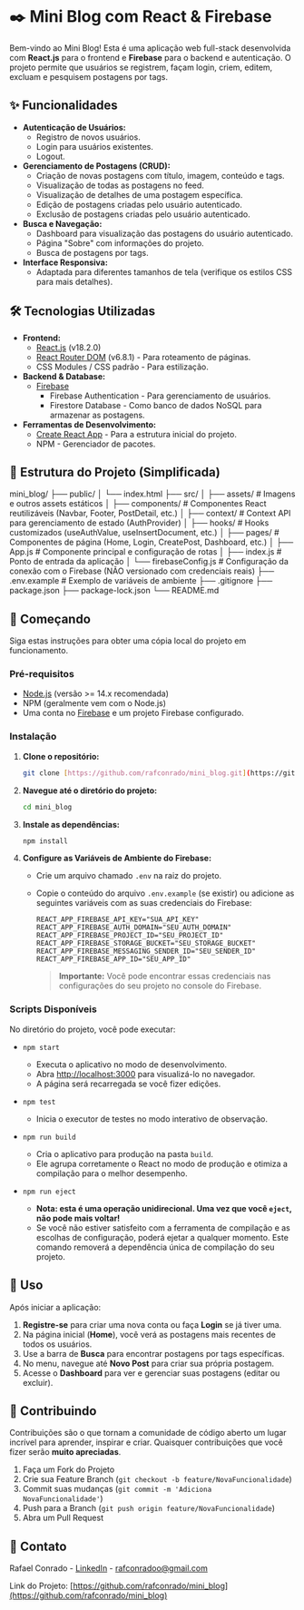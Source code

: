# ✒️ Mini Blog com React & Firebase

Bem-vindo ao Mini Blog! Esta é uma aplicação web full-stack desenvolvida com **React.js** para o frontend e **Firebase** para o backend e autenticação. O projeto permite que usuários se registrem, façam login, criem, editem, excluam e pesquisem postagens por tags.

## ✨ Funcionalidades

* **Autenticação de Usuários:**
    * Registro de novos usuários.
    * Login para usuários existentes.
    * Logout.
* **Gerenciamento de Postagens (CRUD):**
    * Criação de novas postagens com título, imagem, conteúdo e tags.
    * Visualização de todas as postagens no feed.
    * Visualização de detalhes de uma postagem específica.
    * Edição de postagens criadas pelo usuário autenticado.
    * Exclusão de postagens criadas pelo usuário autenticado.
* **Busca e Navegação:**
    * Dashboard para visualização das postagens do usuário autenticado.
    * Página "Sobre" com informações do projeto.
    * Busca de postagens por tags.
* **Interface Responsiva:**
    * Adaptada para diferentes tamanhos de tela (verifique os estilos CSS para mais detalhes).

## 🛠️ Tecnologias Utilizadas

* **Frontend:**
    * [React.js](https://reactjs.org/) (v18.2.0)
    * [React Router DOM](https://reactrouter.com/) (v6.8.1) - Para roteamento de páginas.
    * CSS Modules / CSS padrão - Para estilização.
* **Backend & Database:**
    * [Firebase](https://firebase.google.com/)
        * Firebase Authentication - Para gerenciamento de usuários.
        * Firestore Database - Como banco de dados NoSQL para armazenar as postagens.
* **Ferramentas de Desenvolvimento:**
    * [Create React App](https://create-react-app.dev/) - Para a estrutura inicial do projeto.
    * NPM - Gerenciador de pacotes.

## 📂 Estrutura do Projeto (Simplificada)

mini_blog/
├── public/
│   └── index.html
├── src/
│   ├── assets/               # Imagens e outros assets estáticos
│   ├── components/           # Componentes React reutilizáveis (Navbar, Footer, PostDetail, etc.)
│   ├── context/              # Context API para gerenciamento de estado (AuthProvider)
│   ├── hooks/                # Hooks customizados (useAuthValue, useInsertDocument, etc.)
│   ├── pages/                # Componentes de página (Home, Login, CreatePost, Dashboard, etc.)
│   ├── App.js                # Componente principal e configuração de rotas
│   ├── index.js              # Ponto de entrada da aplicação
│   └── firebaseConfig.js     # Configuração da conexão com o Firebase (NÃO versionado com credenciais reais)
├── .env.example              # Exemplo de variáveis de ambiente
├── .gitignore
├── package.json
├── package-lock.json
└── README.md

## 🚀 Começando

Siga estas instruções para obter uma cópia local do projeto em funcionamento.

### Pré-requisitos

* [Node.js](https://nodejs.org/) (versão >= 14.x recomendada)
* NPM (geralmente vem com o Node.js)
* Uma conta no [Firebase](https://firebase.google.com/) e um projeto Firebase configurado.

### Instalação

1.  **Clone o repositório:**
    ```bash
    git clone [https://github.com/rafconrado/mini_blog.git](https://github.com/rafconrado/mini_blog.git)
    ```
2.  **Navegue até o diretório do projeto:**
    ```bash
    cd mini_blog
    ```
3.  **Instale as dependências:**
    ```bash
    npm install
    ```
4.  **Configure as Variáveis de Ambiente do Firebase:**
    * Crie um arquivo chamado `.env` na raiz do projeto.
    * Copie o conteúdo do arquivo `.env.example` (se existir) ou adicione as seguintes variáveis com as suas credenciais do Firebase:

        ```env
        REACT_APP_FIREBASE_API_KEY="SUA_API_KEY"
        REACT_APP_FIREBASE_AUTH_DOMAIN="SEU_AUTH_DOMAIN"
        REACT_APP_FIREBASE_PROJECT_ID="SEU_PROJECT_ID"
        REACT_APP_FIREBASE_STORAGE_BUCKET="SEU_STORAGE_BUCKET"
        REACT_APP_FIREBASE_MESSAGING_SENDER_ID="SEU_SENDER_ID"
        REACT_APP_FIREBASE_APP_ID="SEU_APP_ID"
        ```
        > **Importante:** Você pode encontrar essas credenciais nas configurações do seu projeto no console do Firebase.

### Scripts Disponíveis

No diretório do projeto, você pode executar:

* `npm start`
    * Executa o aplicativo no modo de desenvolvimento.
    * Abra [http://localhost:3000](http://localhost:3000) para visualizá-lo no navegador.
    * A página será recarregada se você fizer edições.

* `npm test`
    * Inicia o executor de testes no modo interativo de observação.

* `npm run build`
    * Cria o aplicativo para produção na pasta `build`.
    * Ele agrupa corretamente o React no modo de produção e otimiza a compilação para o melhor desempenho.

* `npm run eject`
    * **Nota: esta é uma operação unidirecional. Uma vez que você `eject`, não pode mais voltar!**
    * Se você não estiver satisfeito com a ferramenta de compilação e as escolhas de configuração, poderá ejetar a qualquer momento. Este comando removerá a dependência única de compilação do seu projeto.

## 📖 Uso

Após iniciar a aplicação:

1.  **Registre-se** para criar uma nova conta ou faça **Login** se já tiver uma.
2.  Na página inicial (**Home**), você verá as postagens mais recentes de todos os usuários.
3.  Use a barra de **Busca** para encontrar postagens por tags específicas.
4.  No menu, navegue até **Novo Post** para criar sua própria postagem.
5.  Acesse o **Dashboard** para ver e gerenciar suas postagens (editar ou excluir).

## 🤝 Contribuindo

Contribuições são o que tornam a comunidade de código aberto um lugar incrível para aprender, inspirar e criar. Quaisquer contribuições que você fizer serão **muito apreciadas**.

1.  Faça um Fork do Projeto
2.  Crie sua Feature Branch (`git checkout -b feature/NovaFuncionalidade`)
3.  Commit suas mudanças (`git commit -m 'Adiciona NovaFuncionalidade'`)
4.  Push para a Branch (`git push origin feature/NovaFuncionalidade`)
5.  Abra um Pull Request

## 📧 Contato

Rafael Conrado - [LinkedIn](https://www.linkedin.com/in/rafconradoo/) - rafconradoo@gmail.com

Link do Projeto: [https://github.com/rafconrado/mini_blog](https://github.com/rafconrado/mini_blog)

